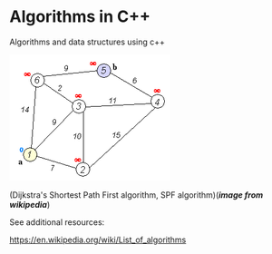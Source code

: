 # Algorithms in C++



Algorithms and data structures using c++


![algorithmscpp](./ipynb/images/Dijkstra_Animation.gif)

(Dijkstra's Shortest Path First algorithm, SPF algorithm)(***image from wikipedia***)

See additional resources:

https://en.wikipedia.org/wiki/List_of_algorithms
